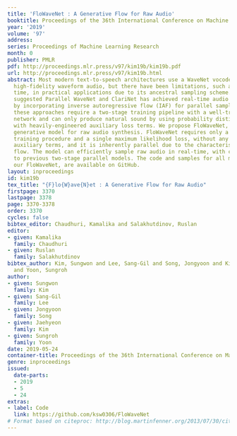 ```yaml
---
title: 'FloWaveNet : A Generative Flow for Raw Audio'
booktitle: Proceedings of the 36th International Conference on Machine Learning
year: '2019'
volume: '97'
address: 
series: Proceedings of Machine Learning Research
month: 0
publisher: PMLR
pdf: http://proceedings.mlr.press/v97/kim19b/kim19b.pdf
url: http://proceedings.mlr.press/v97/kim19b.html
abstract: Most modern text-to-speech architectures use a WaveNet vocoder for synthesizing
  high-fidelity waveform audio, but there have been limitations, such as high inference
  time, in practical applications due to its ancestral sampling scheme. The recently
  suggested Parallel WaveNet and ClariNet has achieved real-time audio synthesis capability
  by incorporating inverse autoregressive flow (IAF) for parallel sampling. However,
  these approaches require a two-stage training pipeline with a well-trained teacher
  network and can only produce natural sound by using probability distillation along
  with heavily-engineered auxiliary loss terms. We propose FloWaveNet, a flow-based
  generative model for raw audio synthesis. FloWaveNet requires only a single-stage
  training procedure and a single maximum likelihood loss, without any additional
  auxiliary terms, and it is inherently parallel due to the characteristics of generative
  flow. The model can efficiently sample raw audio in real-time, with clarity comparable
  to previous two-stage parallel models. The code and samples for all models, including
  our FloWaveNet, are available on GitHub.
layout: inproceedings
id: kim19b
tex_title: "{F}lo{W}ave{N}et : A Generative Flow for Raw Audio"
firstpage: 3370
lastpage: 3378
page: 3370-3378
order: 3370
cycles: false
bibtex_editor: Chaudhuri, Kamalika and Salakhutdinov, Ruslan
editor:
- given: Kamalika
  family: Chaudhuri
- given: Ruslan
  family: Salakhutdinov
bibtex_author: Kim, Sungwon and Lee, Sang-Gil and Song, Jongyoon and Kim, Jaehyeon
  and Yoon, Sungroh
author:
- given: Sungwon
  family: Kim
- given: Sang-Gil
  family: Lee
- given: Jongyoon
  family: Song
- given: Jaehyeon
  family: Kim
- given: Sungroh
  family: Yoon
date: 2019-05-24
container-title: Proceedings of the 36th International Conference on Machine Learning
genre: inproceedings
issued:
  date-parts:
  - 2019
  - 5
  - 24
extras:
- label: Code
  link: https://github.com/ksw0306/FloWaveNet
# Format based on citeproc: http://blog.martinfenner.org/2013/07/30/citeproc-yaml-for-bibliographies/
---
```


